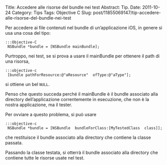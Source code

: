 Title: Accedere alle risorse del bundle nei test
Abstract: Tip.
Date: 2011-10-24
Category: Tips
Tags: Objective C
Slug: post/11855069147/tip-accedere-alle-risorse-del-bundle-nei-test

Per accedere ai file contenuti nel bundle di un’applicazione iOS, in genere si usa una cosa del tipo:

    :::Objective-C
     NSBundle *bundle = [NSBundle mainBundle];

Purtroppo, nei test, se si prova a usare il mainBundle per ottenere il path di una risorsa,

    :::objective-c
     [bundle pathForResource:@"aResource"  ofType:@"aType"];

si ottiene un bel `NULL`. 

Penso che questo succeda perché il mainBundle è il bundle associato alla directory dell’applicazione correntemente in esecuzione, che non è la nostra applicazione, ma il tester.

Per ovviare a questo problema, si può usare

    :::objective-c
     NSBundle *bundle = [NSBundle  bundleForClass:[MyTestedClass  class]];

che restituisce il bundle associato alla directory che contiene la classe passata.

Passando la classe testata, si otterrà il bundle associato alla directory che contiene tutte le risorse usate nel test.
